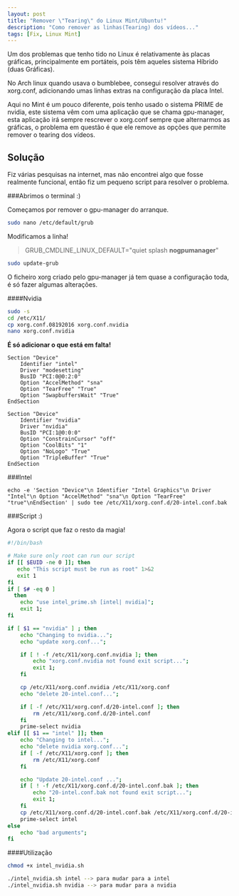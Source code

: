 ```yaml
---
layout: post
title: "Remover \"Tearing\" do Linux Mint/Ubuntu!"
description: "Como remover as linhas(Tearing) dos vídeos..."
tags: [Fix, Linux Mint]
---
```


Um dos problemas que tenho tido no Linux é relativamente às placas gráficas, principalmente em portáteis, pois têm aqueles sistema Híbrido (duas Gráficas).

No Arch linux quando usava o bumblebee, consegui resolver através do xorg.conf, adicionando umas linhas extras na configuração da placa Intel.

Aqui no Mint é um pouco diferente, pois tenho usado o sistema PRIME de nvidia, este sistema vêm com uma aplicação que se chama gpu-manager, esta aplicação irá sempre rescrever o xorg.conf sempre que alternarmos as gráficas, o problema em questão é que ele remove as opções que permite remover o tearing dos vídeos.

<div class="divider"></div>

## Solução

Fiz várias pesquisas na internet, mas não encontrei algo que fosse realmente funcional, então fiz um pequeno script para resolver o problema.

###Abrimos o terminal :)

Começamos por remover o gpu-manager do arranque.

~~~bash
sudo nano /etc/default/grub
~~~

Modificamos a linha!

>GRUB_CMDLINE_LINUX_DEFAULT="quiet splash **nogpumanager**"

~~~bash
sudo update-grub
~~~

O ficheiro xorg criado pelo gpu-manager já tem quase a configuração toda, é só fazer algumas alterações.

####Nvidia
~~~bash
sudo -s
cd /etc/X11/
cp xorg.conf.08192016 xorg.conf.nvidia
nano xorg.conf.nvidia
~~~

**É só adicionar o que está em falta!**

~~~
Section "Device"
    Identifier "intel"
    Driver "modesetting"
    BusID "PCI:0@0:2:0"
    Option "AccelMethod" "sna"
    Option "TearFree" "True"
    Option "SwapbuffersWait" "True"
EndSection

Section "Device"
    Identifier "nvidia"
    Driver "nvidia"
    BusID "PCI:1@0:0:0"
    Option "ConstrainCursor" "off"
    Option "CoolBits" "1"
    Option "NoLogo" "True"
    Option "TripleBuffer" "True"
EndSection
~~~

###Intel

~~~
echo -e 'Section "Device"\n Identifier "Intel Graphics"\n Driver "Intel"\n Option "AccelMethod" "sna"\n Option "TearFree" "true"\nEndSection' | sudo tee /etc/X11/xorg.conf.d/20-intel.conf.bak
~~~

###Script :)

Agora o script que faz o resto da magia!

~~~bash
#!/bin/bash

# Make sure only root can run our script
if [[ $EUID -ne 0 ]]; then
   echo "This script must be run as root" 1>&2
   exit 1
fi
if [ $# -eq 0 ]
  then
  	echo "use intel_prime.sh [intel| nvidia]";
    exit 1;
fi

if [ $1 == "nvidia" ] ; then
	echo "Changing to nvidia...";
	echo "update xorg.conf...";

	if [ ! -f /etc/X11/xorg.conf.nvidia ]; then
    	echo "xorg.conf.nvidia not found exit script...";
    	exit 1;
	fi

	cp /etc/X11/xorg.conf.nvidia /etc/X11/xorg.conf
	echo "delete 20-intel.conf...";

	if [ -f /etc/X11/xorg.conf.d/20-intel.conf ]; then
    	rm /etc/X11/xorg.conf.d/20-intel.conf
	fi
	prime-select nvidia
elif [[ $1 == "intel" ]]; then
	echo "Changing to intel...";
	echo "delete nvidia xorg.conf...";
	if [ -f /etc/X11/xorg.conf ]; then
    	rm /etc/X11/xorg.conf
	fi

	echo "Update 20-intel.conf ...";
	if [ ! -f /etc/X11/xorg.conf.d/20-intel.conf.bak ]; then
    	echo "20-intel.conf.bak not found exit script...";
    	exit 1;
	fi
    cp /etc/X11/xorg.conf.d/20-intel.conf.bak /etc/X11/xorg.conf.d/20-intel.conf
    prime-select intel
else
	echo "bad arguments";
fi
~~~

<div class="divider"></div>

####Utilização

~~~bash
chmod +x intel_nvidia.sh

./intel_nvidia.sh intel --> para mudar para a intel
./intel_nvidia.sh nvidia --> para mudar para a nvidia
~~~